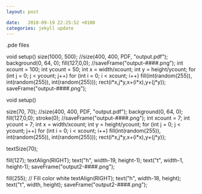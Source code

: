 ```yaml
---
layout: post

date:   2018-09-19 22:25:52 +0100
categories: jekyll update
---
```

.pde files

void setup() size(1000, 500); //size(400, 400, PDF, \"output.pdf\");
background(0, 64, 0); fill(127,0,0);
//saveFrame(\"output-\#\#\#\#.png\"); int xcount = 100; int ycount = 50;
int x = width/xcount; int y = height/ycount; for (int j = 0; j \<
ycount; j++) for (int i = 0; i \< xcount; i++) fill(int(random(255)),
int(random(255)), int(random(255))); rect(i\*x,j\*y,x+(i\*x),y+(j\*y));
saveFrame(\"output-\#\#\#\#.png\");

void setup()

size(70, 70); //size(400, 400, PDF, \"output.pdf\"); background(0, 64,
0); fill(127,0,0); stroke(0); //saveFrame(\"output-\#\#\#\#.png\"); int
xcount = 7; int ycount = 7; int x = width/xcount; int y = height/ycount;
for (int j = 0; j \< ycount; j++) for (int i = 0; i \< xcount; i++)
fill(int(random(255)), int(random(255)), int(random(255)));
rect(i\*x,j\*y,x+(i\*x),y+(j\*y));

textSize(70);

fill(127); textAlign(RIGHT); text(\"h\", width-19, height-1);
text(\"t\", width-1, height-1); saveFrame(\"output2-\#\#\#\#.png\");

fill(255); // Fill color white textAlign(RIGHT); text(\"h\", width-18,
height); text(\"t\", width, height);
saveFrame(\"output2-\#\#\#\#.png\");
